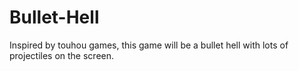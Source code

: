 # Bullet-Hell
Inspired by touhou games, this game will be a bullet hell with lots of projectiles on the screen.
